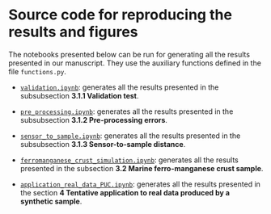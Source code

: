 # Source code for reproducing the results and figures

The notebooks presented below can be run for generating all the 
results presented in our manuscript. They use the auxiliary functions
defined in the file `functions.py`.

* [`validation.ipynb`](http://nbviewer.jupyter.org/github/pinga-lab/paper-template/blob/master/code/validation.ipynb): 
  generates all the results presented in the subsubsection **3.1.1 Validation test**.

* [`pre_processing.ipynb`](http://nbviewer.jupyter.org/github/pinga-lab/paper-template/blob/master/code/pre_processing.ipynb): 
  generates all the results presented in the subsubsection **3.1.2 Pre-processing errors**.
  
* [`sensor_to_sample.ipynb`](http://nbviewer.jupyter.org/github/pinga-lab/paper-template/blob/master/code/sensor_to_sample.ipynb): 
  generates all the results presented in the subsubsection **3.1.3 Sensor-to-sample distance**.
  
* [`ferromanganese_crust_simulation.ipynb`](http://nbviewer.jupyter.org/github/pinga-lab/paper-template/blob/master/code/ferromanganese_crust_simulation.ipynb): 
  generates all the results presented in the subsection **3.2 Marine ferro-manganese crust sample**.
  
* [`application_real_data_PUC.ipynb`](http://nbviewer.jupyter.org/github/pinga-lab/paper-template/blob/master/code/application_real_data_PUC.ipynb): 
  generates all the results presented in the section **4 Tentative application to real data produced by a synthetic sample**.
